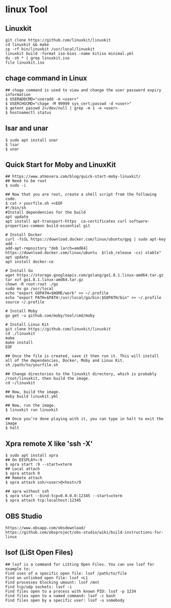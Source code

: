 linux Tool
==========

## Linuxkit

    git clone https://github.com/linuxkit/linuxkit
    cd linuxkit && make
    cp -rf bin/linuxkit /usr/local/linuxkit
    linuxkit build -format iso-bios -name kitiso minimal.yml
    du -sh * | grep linuxkit.iso
    file linuxkit.iso

## chage command in Linux

    ## chage command is used to view and change the user password expiry information
    $ USERADDCMD="useradd -m <user>"
    $ USERCHGCMD="chage -M 99999 sys_cert;passwd -d <user>"
    $ getent passwd 2>/dev/null | grep -m 1 -e <user>
    $ hostnamectl status

## lsar and unar

    $ sudo apt install unar
    $ lsar
    $ unar

## Quick Start for Moby and LinuxKit

    ## https://www.atmosera.com/blog/quick-start-moby-linuxkit/
    ## Need to be root
    $ sudo -i

    ## Now that you are root, create a shell script from the following code.
    $ cat > yourfile.sh <<EOF
    #!/bin/sh
    #Install dependencies for the build
    apt update
    apt install apt-transport-https  ca-certificates curl software-properties-common build-essential git

    # Install Docker
    curl -fsSL https://download.docker.com/linux/ubuntu/gpg | sudo apt-key add -
    add-apt-repository "deb [arch=amd64] https://download.docker.com/linux/ubuntu  $(lsb_release -cs) stable"
    apt update
    apt install docker-ce

    # Install Go
    wget https://storage.googleapis.com/golang/go1.8.1.linux-amd64.tar.gz
    tar xvf go1.8.1.linux-amd64.tar.gz
    chown -R root:root ./go
    sudo mv go /usr/local
    echo "export GOPATH=$HOME/work" >> ~/.profile
    echo "export PATH=$PATH:/usr/local/go/bin:$GOPATH/bin" >> ~/.profile
    source ~/.profile

    # Install Moby
    go get -u github.com/moby/tool/cmd/moby

    # Install Linux Kit
    git clone https://github.com/linuxkit/linuxkit
    cd ./linuxkit
    make
    make install
    EOF

    ## Once the file is created, save it then run it. This will install all of the dependencies, Docker, Moby and Linux Kit.
    sh /path/to/yourfile.sh

    ## Change directories to the linuxkit directory, which is probably /root/linuxkit, then build the image.
    cd ~/linuxkit

    ## Now, build the image.
    moby build linuxkit.yml

    ## Now, run the image.
    $ linuxkit run linuxkit

    ## Once you’re done playing with it, you can type in halt to exit the image
    $ halt

## Xpra remote X like 'ssh -X'

    $ sudo apt install xpra
    ## On DISPLAY=:9
    $ xpra start :9 --start=xterm
    ## Local attach
    $ xpra attach 9
    ## Remote attach
    $ xpra attach ssh/<user>@<host>/9

    ## xpra without ssh
    $ xpra start --bind-tcp=0.0.0.0:12345 --start=xterm
    $ xpra attach tcp:localhost:12345


## OBS Studio

    https://www.obsapp.com/obsdownload/
    https://github.com/obsproject/obs-studio/wiki/build-instructions-for-linux


## lsof (LiSt Open Files)

    ## lsof is a command for LiSting Open Files. You can use lsof for example to:
    Find uses of a specific open file: lsof /path/to/file
    Find an unlinked open file: lsof +L1
    Find processes blocking umount: lsof /mnt
    Find tcp/udp sockets: lsof -i
    Find files open to a process with known PID: lsof -p 1234
    Find files open to a named command: lsof -c bash
    Find files open by a specific user: lsof -u somebody
